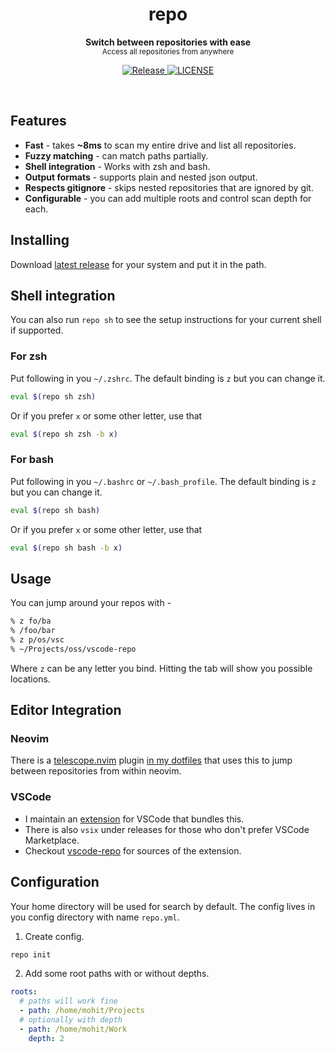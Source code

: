 <h1 align='center'>repo</h1>
<p align="center">
  <b>Switch between repositories with ease</b><br/>
  <sub>Access all repositories from anywhere</a></sub>
</p>
<p align='center'>
  <a href="https://github.com/mohitsinghs/repo/actions/workflows/release.yml">
    <img alt="Release" src="https://img.shields.io/github/actions/workflow/status/mohitsinghs/repo/release.yml?style=flat-square" />
  </a>
  <a href="https://github.com/mohitsinghs/repo/blob/main/LICENSE">
    <img alt="LICENSE" src="https://img.shields.io/github/license/mohitsinghs/repo?style=flat-square" />
  </a>
</p>
<br />

## Features

- **Fast** - takes **~8ms** to scan my entire drive and list all repositories.
- **Fuzzy matching** - can match paths partially.
- **Shell integration** - Works with zsh and bash.
- **Output formats** - supports plain and nested json output.
- **Respects gitignore** - skips nested repositories that are ignored by git.
- **Configurable** - you can add multiple roots and control scan depth for each.

## Installing

Download [latest release](https://github.com/mohitsinghs/repo/releases/latest) for your system and put it in the path.

## Shell integration

You can also run `repo sh` to see the setup instructions for your current shell if supported.

### For zsh

Put following in you `~/.zshrc`. The default binding is `z` but you can change it.

```bash
eval $(repo sh zsh)
```

Or if you prefer `x` or some other letter, use that

```bash
eval $(repo sh zsh -b x)
```

### For bash

Put following in you `~/.bashrc` or `~/.bash_profile`. The default binding is `z` but you can change it.

```bash
eval $(repo sh bash)
```

Or if you prefer `x` or some other letter, use that

```bash
eval $(repo sh bash -b x)
```

## Usage

You can jump around your repos with -

```bash
% z fo/ba
% /foo/bar
% z p/os/vsc
% ~/Projects/oss/vscode-repo
```

Where `z` can be any letter you bind. Hitting the tab will show you possible locations.

## Editor Integration

### Neovim

There is a [telescope.nvim](https://github.com/nvim-telescope/telescope.nvim) plugin [in my dotfiles](https://github.com/mohitsinghs/dotfiles/blob/master/nvim/lua/lists/repo.lua) that uses this to jump between repositories from within neovim.

### VSCode

- I maintain an [extension](https://marketplace.visualstudio.com/items?itemName=mohitsingh.repo) for VSCode that bundles this.
- There is also `vsix` under releases for those who don't prefer VSCode Marketplace.
- Checkout [vscode-repo](https://github.com/mohitsinghs/vscode-repo) for sources of the extension.

## Configuration

Your home directory will be used for search by default.
The config lives in you config directory with name `repo.yml`.

1. Create config.

```sh
repo init
```

2. Add some root paths with or without depths.

```yaml
roots:
  # paths will work fine
  - path: /home/mohit/Projects
  # optionally with depth
  - path: /home/mohit/Work
    depth: 2
```
